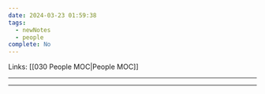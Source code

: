 ```yaml
---
date: 2024-03-23 01:59:38
tags:
  - newNotes
  - people
complete: No
---
```

Links: [[030 People MOC|People MOC]]

---


---
